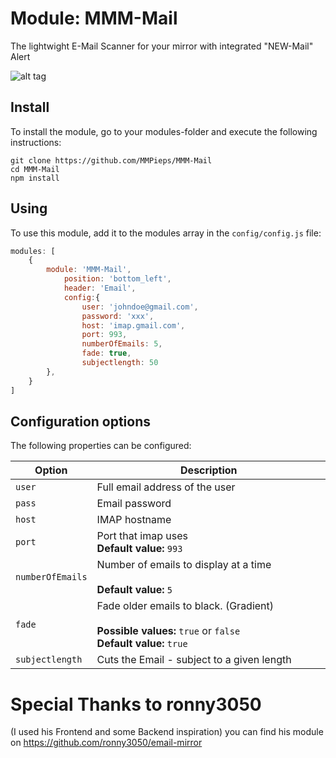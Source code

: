 # Module: MMM-Mail

The lightwight E-Mail Scanner for your mirror with integrated "NEW-Mail" Alert

![alt tag](https://github.com/MMPieps/MMM-Mail/blob/master/screenshot.PNG)
## Install

To install the module, go to your modules-folder and execute the following instructions: 
```shell
git clone https://github.com/MMPieps/MMM-Mail
cd MMM-Mail
npm install
```

## Using

To use this module, add it to the modules array in the `config/config.js` file:

````javascript
modules: [
	{
		module: 'MMM-Mail',
            position: 'bottom_left',
            header: 'Email',
            config:{
                user: 'johndoe@gmail.com',
                password: 'xxx',
                host: 'imap.gmail.com',
                port: 993,
                numberOfEmails: 5,
                fade: true,
				subjectlength: 50
        },
	}
]
````

## Configuration options

The following properties can be configured:


<table width="100%">
	<!-- why, markdown... -->
	<thead>
		<tr>
			<th>Option</th>
			<th width="100%">Description</th>
		</tr>
	<thead>
	<tbody>
		<tr>
			<td><code>user</code></td>
			<td>Full email address of the user<br>
			</td>
		</tr>
		<tr>
			<td><code>pass</code></td>
			<td>Email password<br>
			</td>
		</tr>
		<tr>
			<td><code>host</code></td>
			<td>IMAP hostname<br>
			</td>
		</tr>
		<tr>
			<td><code>port</code></td>
			<td>Port that imap uses
				<br><b>Default value:</b> <code>993</code>
			</td>
		</tr>
		<tr>
			<td><code>numberOfEmails</code></td>
			<td>Number of emails to display at a time<br>
				<br><b>Default value:</b> <code>5</code>
			</td>
		</tr>
		<tr>
			<td><code>fade</code></td>
			<td>Fade older emails to black. (Gradient)<br>
				<br><b>Possible values:</b> <code>true</code> or <code>false</code>
				<br><b>Default value:</b> <code>true</code>
			</td>
		</tr>
		<tr>
			<td><code>subjectlength</code></td>
			<td>Cuts the Email - subject to a given length	</td>
		</tr>
	</tbody>
</table>

# Special Thanks to ronny3050
(I used his Frontend and some Backend inspiration)
you can find his module on https://github.com/ronny3050/email-mirror
